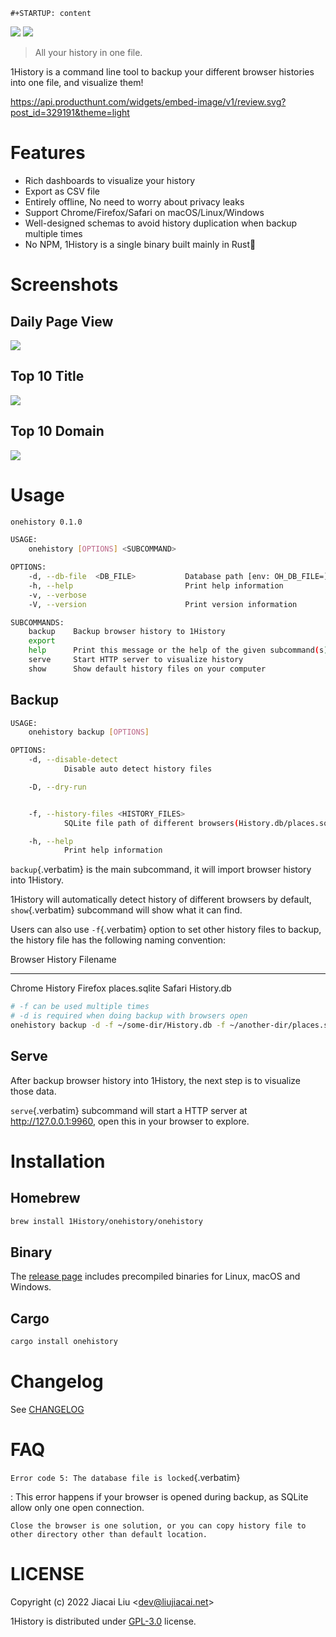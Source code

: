 ```{=org}
#+STARTUP: content
```
[![](https://img.shields.io/crates/v/onehistory.svg)](https://crates.io/crates/onehistory)
[![](https://github.com/1History/1History/actions/workflows/CI.yml/badge.svg)](https://github.com/1History/1History/actions/workflows/CI.yml)

> All your history in one file.

1History is a command line tool to backup your different browser
histories into one file, and visualize them!

[<https://api.producthunt.com/widgets/embed-image/v1/review.svg?post_id=329191&theme=light>](https://www.producthunt.com/posts/1history?utm_source=badge-review&utm_medium=badge&utm_souce=badge-1history#discussion-body)

# Features

-   Rich dashboards to visualize your history
-   Export as CSV file
-   Entirely offline, No need to worry about privacy leaks
-   Support Chrome/Firefox/Safari on macOS/Linux/Windows
-   Well-designed schemas to avoid history duplication when backup
    multiple times
-   No NPM, 1History is a single binary built mainly in Rust🦀

# Screenshots

## Daily Page View

![](screenshots/daily_pv.png)

## Top 10 Title

![](screenshots/top10_title.png)

## Top 10 Domain

![](screenshots/top10_domain.png)

# Usage

``` bash
onehistory 0.1.0

USAGE:
    onehistory [OPTIONS] <SUBCOMMAND>

OPTIONS:
    -d, --db-file  <DB_FILE>           Database path [env: OH_DB_FILE=] [default: ~/onehistory.db]
    -h, --help                         Print help information
    -v, --verbose
    -V, --version                      Print version information

SUBCOMMANDS:
    backup    Backup browser history to 1History
    export
    help      Print this message or the help of the given subcommand(s)
    serve     Start HTTP server to visualize history
    show      Show default history files on your computer
```

## Backup

``` bash
USAGE:
    onehistory backup [OPTIONS]

OPTIONS:
    -d, --disable-detect
            Disable auto detect history files

    -D, --dry-run


    -f, --history-files <HISTORY_FILES>
            SQLite file path of different browsers(History.db/places.sqlite...)

    -h, --help
            Print help information
```

`backup`{.verbatim} is the main subcommand, it will import browser
history into 1History.

1History will automatically detect history of different browsers by
default, `show`{.verbatim} subcommand will show what it can find.

Users can also use `-f`{.verbatim} option to set other history files to
backup, the history file has the following naming convention:

  Browser   History Filename
  --------- ------------------
  Chrome    History
  Firefox   places.sqlite
  Safari    History.db

``` bash
# -f can be used multiple times
# -d is required when doing backup with browsers open
onehistory backup -d -f ~/some-dir/History.db -f ~/another-dir/places.sqlite
```

## Serve

After backup browser history into 1History, the next step is to
visualize those data.

`serve`{.verbatim} subcommand will start a HTTP server at
<http://127.0.0.1:9960>, open this in your browser to explore.

# Installation

## Homebrew

``` bash
brew install 1History/onehistory/onehistory
```

## Binary

The [release page](https://github.com/1History/1History/releases)
includes precompiled binaries for Linux, macOS and Windows.

## Cargo

``` bash
cargo install onehistory
```

# Changelog

See [CHANGELOG](CHANGELOG.org)

# FAQ

`Error code 5: The database file is locked`{.verbatim}

:   This error happens if your browser is opened during backup, as
    SQLite allow only one open connection.

    Close the browser is one solution, or you can copy history file to
    other directory other than default location.

# LICENSE

Copyright (c) 2022 Jiacai Liu \<dev@liujiacai.net\>

1History is distributed under
[GPL-3.0](https://www.gnu.org/licenses/gpl-3.0.txt) license.
